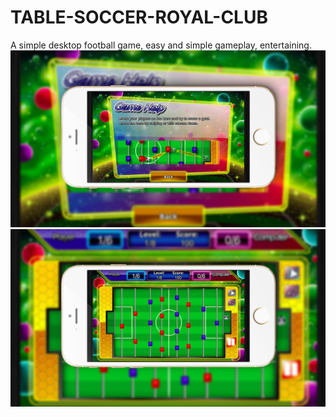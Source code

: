 # TABLE-SOCCER-ROYAL-CLUB
A simple desktop football game, easy and simple gameplay, entertaining.
![Alt text](https://github.com/GoDaie/TABLE-SOCCER-ROYAL-CLUB/raw/master/Screenshottemplate0.png)
![Alt text](https://github.com/GoDaie/TABLE-SOCCER-ROYAL-CLUB/raw/master/Screenshottemplate1.png)
